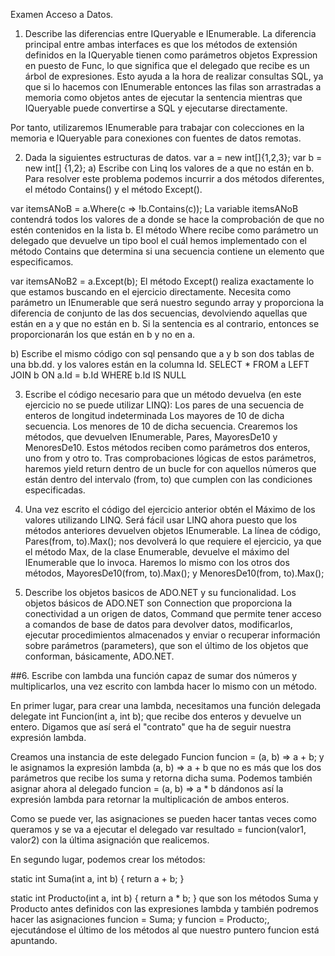 Examen Acceso a Datos.
1. Describe las diferencias entre IQueryable e IEnumerable.
La diferencia principal entre ambas interfaces es que los métodos de extensión definidos en la IQueryable tienen como parámetros objetos Expression en puesto de Func, lo que significa que el delegado que recibe es un árbol de expresiones. Esto ayuda a la hora de realizar consultas SQL, ya que si lo hacemos con IEnumerable entonces las filas son arrastradas a memoria como objetos antes de ejecutar la sentencia mientras que IQueryable puede convertirse a SQL y ejecutarse directamente.

Por tanto, utilizaremos IEnumerable para trabajar con colecciones en la memoria e IQueryable para conexiones con fuentes de datos remotas.

2. Dada la siguientes estructuras de datos.
var a  = new int[]{1,2,3};
var b = new int[] {1,2};
a) Escribe con Linq los valores de a que no están en b.
Para resolver este problema podemos incurrir a dos métodos diferentes, el método Contains() y el método Except().

var itemsANoB = a.Where(c => !b.Contains(c)); La variable itemsANoB contendrá todos los valores de a donde se hace la comprobación de que no estén contenidos en la lista b. El método Where recibe como parámetro un delegado que devuelve un tipo bool el cuál hemos implementado con el método Contains que determina si una secuencia contiene un elemento que especificamos.

var itemsANoB2 = a.Except(b); El método Except() realiza exactamente lo que estamos buscando en el ejercicio directamente. Necesita como parámetro un IEnumerable que será nuestro segundo array y proporciona la diferencia de conjunto de las dos secuencias, devolviendo aquellas que están en a y que no están en b. Si la sentencia es al contrario, entonces se proporcionarán los que están en b y no en a.

b) Escribe el mismo código con sql pensando que a y b son dos tablas de una bb.dd. y los valores están en la columna Id.
SELECT * FROM a LEFT JOIN b ON a.Id = b.Id WHERE b.Id IS NULL

3. Escribe el código necesario para que un método devuelva (en este ejercicio no se puede utilizar LINQ):
Los pares de una secuencia de enteros de longitud indeterminada
Los mayores de 10 de dicha secuencia.
Los menores de 10 de dicha secuencia.
Crearemos los métodos, que devuelven IEnumerable, Pares, MayoresDe10 y MenoresDe10. Estos métodos reciben como parámetros dos enteros, uno from y otro to. Tras comprobaciones lógicas de estos parámetros, haremos yield return dentro de un bucle for con aquellos números que están dentro del intervalo (from, to) que cumplen con las condiciones especificadas.

4. Una vez escrito el código del ejercicio anterior obtén el Máximo de los valores utilizando LINQ.
Será fácil usar LINQ ahora puesto que los métodos anteriores devuelven objetos IEnumerable. La línea de código, Pares(from, to).Max(); nos devolverá lo que requiere el ejercicio, ya que el método Max, de la clase Enumerable, devuelve el máximo del IEnumerable que lo invoca. Haremos lo mismo con los otros dos métodos, MayoresDe10(from, to).Max(); y MenoresDe10(from, to).Max();

5. Describe los objetos basicos de ADO.NET y su funcionalidad.
Los objetos básicos de ADO.NET son Connection que proporciona la conectividad a un origen de datos, Command que permite tener acceso a comandos de base de datos para devolver datos, modificarlos, ejecutar procedimientos almacenados y enviar o recuperar información sobre parámetros (parameters), que son el último de los objetos que conforman, básicamente, ADO.NET.

##6. Escribe con lambda una función capaz de sumar dos números y multiplicarlos, una vez escrito con lambda hacer lo mismo con un método.

En primer lugar, para crear una lambda, necesitamos una función delegada delegate int Funcion(int a, int b); que recibe dos enteros y devuelve un entero. Digamos que así será el "contrato" que ha de seguir nuestra expresión lambda.

Creamos una instancia de este delegado Funcion funcion = (a, b) => a + b; y le asignamos la expresión lambda (a, b) => a + b que no es más que los dos parámetros que recibe los suma y retorna dicha suma. Podemos también asignar ahora al delegado funcion = (a, b) => a * b dándonos así la expresión lambda para retornar la multiplicación de ambos enteros.

Como se puede ver, las asignaciones se pueden hacer tantas veces como queramos y se va a ejecutar el delegado var resultado = funcion(valor1, valor2) con la última asignación que realicemos.

En segundo lugar, podemos crear los métodos:

static int Suma(int a, int b)
{
    return a + b;
}

static int Producto(int a, int b)
{
    return a * b;
}
que son los métodos Suma y Producto antes definidos con las expresiones lambda y también podremos hacer las asignaciones funcion = Suma; y funcion = Producto;, ejecutándose el último de los métodos al que nuestro puntero funcion está apuntando.
